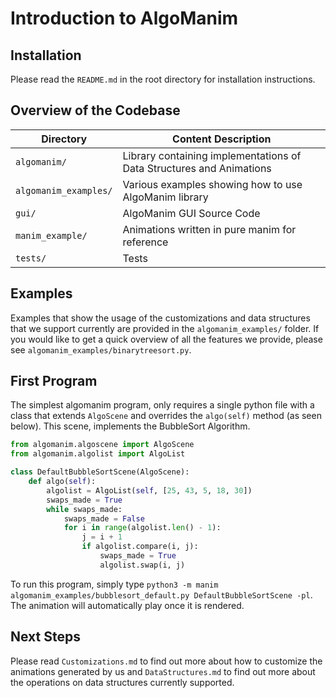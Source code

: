 # Introduction to AlgoManim

## Installation
Please read the `README.md` in the root directory for installation instructions.

## Overview of the Codebase
| Directory | Content Description |
|---------|--------------------------|
| `algomanim/` | Library containing implementations of Data Structures and Animations |
| `algomanim_examples/` | Various examples showing how to use AlgoManim library |
| `gui/` | AlgoManim GUI Source Code |
| `manim_example/` | Animations written in pure manim for reference |
| `tests/` | Tests |

## Examples
Examples that show the usage of the customizations and data structures that we support currently are provided in the `algomanim_examples/` folder. If you would like to get a quick overview of all the features we provide, please see `algomanim_examples/binarytreesort.py`.

## First Program
The simplest algomanim program, only requires a single python file with a class that extends `AlgoScene` and overrides the `algo(self)` method (as seen below). This scene, implements the BubbleSort Algorithm.

```python
from algomanim.algoscene import AlgoScene
from algomanim.algolist import AlgoList

class DefaultBubbleSortScene(AlgoScene):
    def algo(self):
        algolist = AlgoList(self, [25, 43, 5, 18, 30])
        swaps_made = True
        while swaps_made:
            swaps_made = False
            for i in range(algolist.len() - 1):
                j = i + 1
                if algolist.compare(i, j):
                    swaps_made = True
                    algolist.swap(i, j)
```
To run this program, simply type `python3 -m manim algomanim_examples/bubblesort_default.py DefaultBubbleSortScene -pl`. The animation will automatically play once it is rendered.

## Next Steps
Please read `Customizations.md` to find out more about how to customize the animations generated by us and `DataStructures.md` to find out more about the operations on data structures currently supported.